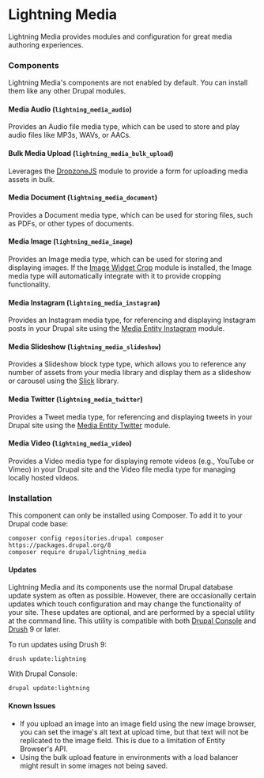 # Lightning Media
Lightning Media provides modules and configuration for great media authoring
experiences.

### Components
Lightning Media's components are not enabled by default. You can install them
like any other Drupal modules.

#### Media Audio (`lightning_media_audio`)
Provides an Audio file media type, which can be used to store and play audio files like
MP3s, WAVs, or AACs.

#### Bulk Media Upload (`lightning_media_bulk_upload`)
Leverages the [DropzoneJS](https://drupal.org/project/dropzonejs) module to
provide a form for uploading media assets in bulk.

#### Media Document (`lightning_media_document`)
Provides a Document media type, which can be used for storing files, such as
PDFs, or other types of documents.

#### Media Image (`lightning_media_image`)
Provides an Image media type, which can be used for storing and displaying
images. If the [Image Widget Crop](https://drupal.org/project/image_widget_crop)
module is installed, the Image media type will automatically integrate with
it to provide cropping functionality.

#### Media Instagram (`lightning_media_instagram`)
Provides an Instagram media type, for referencing and displaying Instagram
posts in your Drupal site using the
[Media Entity Instagram](https://drupal.org/project/media_entity_instagram)
module.

#### Media Slideshow (`lightning_media_slideshow`)
Provides a Slideshow block type type, which allows you to reference any number
of assets from your media library and display them as a slideshow or carousel
using the [Slick](https://drupal.org/project/slick) library.

#### Media Twitter (`lightning_media_twitter`)
Provides a Tweet media type, for referencing and displaying tweets in your
Drupal site using the
[Media Entity Twitter](https://drupal.org/project/media_entity_twitter)
module.

#### Media Video (`lightning_media_video`)
Provides a Video media type for displaying remote videos (e.g., YouTube or
Vimeo) in your Drupal site and the Video file media type for managing locally
hosted videos.

### Installation
This component can only be installed using Composer. To add it to your Drupal
code base:

```
composer config repositories.drupal composer https://packages.drupal.org/8
composer require drupal/lightning_media
```

#### Updates
Lightning Media and its components use the normal Drupal database update system
as often as possible. However, there are occasionally certain updates which
touch configuration and may change the functionality of your site. These updates
are optional, and are performed by a special utility at the command line. This
utility is compatible with both
[Drupal Console](https://github.com/hechoendrupal/drupal-console) and
[Drush](https://drush.org) 9 or later.

To run updates using Drush 9:

`
drush update:lightning
`

With Drupal Console:

`
drupal update:lightning
`

#### Known Issues
* If you upload an image into an image field using the new image browser, you
  can set the image's alt text at upload time, but that text will not be
  replicated to the image field. This is due to a limitation of Entity Browser's
  API.
* Using the bulk upload feature in environments with a load balancer might
  result in some images not being saved.
